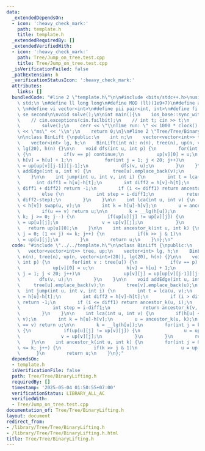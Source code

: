 ```yaml
---
data:
  _extendedDependsOn:
  - icon: ':heavy_check_mark:'
    path: template.h
    title: template.h
  _extendedRequiredBy: []
  _extendedVerifiedWith:
  - icon: ':heavy_check_mark:'
    path: Tree/Jump_on_tree.test.cpp
    title: Tree/Jump_on_tree.test.cpp
  _isVerificationFailed: false
  _pathExtension: h
  _verificationStatusIcon: ':heavy_check_mark:'
  attributes:
    links: []
  bundledCode: "#line 2 \"template.h\"\n\n#include <bits/stdc++.h>\nusing namespace\
    \ std;\n \n#define ll long long\n#define MOD (ll)(1e9+7)\n#define all(x) (x).begin(),(x).end()\n\
    \ \n#define vi vector<int>\n#define pii pair<int, int>\n#define fi first\n#define\
    \ se second\n\nvoid solve();\n\nint main(){\n    ios_base::sync_with_stdio(false);cin.tie(NULL);\n\
    \    // cin.exceptions(cin.failbit);\n    // int t; cin >> t;\n    // while(t--)\n\
    \        solve();\n    cerr << \"\\nTime run: \" << 1000 * clock() / CLOCKS_PER_SEC\
    \ << \"ms\" << '\\n';\n    return 0;\n}\n#line 2 \"Tree/Tree/BinaryLifting.h\"\
    \n\nclass BinLift {\npublic:\n    int n;\n    vector<vector<int>> tree, up;\n\
    \    vector<int> lg, h;\n    BinLift(int n): n(n), tree(n), up(n, vector<int>(20)),\
    \ lg(20), h(n) {}\n\n    void dfs(int u, int p) {\n        for(int v : tree[u])\
    \ {\n            if(v == p) continue;\n            up[v][0] = u;\n           \
    \ h[v] = h[u] + 1;\n            for(int j = 1; j < 20; j++)\n                up[v][j]\
    \ = up[up[v][j-1]][j-1];\n            dfs(v, u);\n        }\n    }\n\n    void\
    \ addEdge(int u, int v) {\n        tree[u].emplace_back(v);\n        tree[v].emplace_back(u);\n\
    \    }\n\n    int jump(int u, int v, int i) {\n        int t = lca(u, v);\n  \
    \      int diff1 = h[u]-h[t];\n        int diff2 = h[v]-h[t];\n        if (i >\
    \ diff1 + diff2) return -1;\n        if (i <= diff1) return ancestor_k(u, i);\n\
    \        else {\n            int step = i-diff1;\n            return ancestor_k(v,\
    \ diff2-step);\n        }\n    }\n\n    int lca(int u, int v) {\n        if(h[u]\
    \ < h[v]) swap(u, v);\n        int k = h[u]-h[v];\n        u = ancestor_k(u, k);\n\
    \        if(u == v) return u;\n\n        k = __lg(h[u]);\n        for(int j =\
    \ k; j >= 0; j--) {\n            if(up[u][j] != up[v][j]) {\n                u\
    \ = up[u][j];\n                v = up[v][j];\n            }\n        }\n     \
    \   return up[u][0];\n    }\n\n    int ancestor_k(int u, int k) {\n        for(int\
    \ j = 0; (1 << j) <= k; j++) {\n            if(k >> j & 1)\n                u\
    \ = up[u][j];\n        }\n        return u;\n    }\n};\n"
  code: "#include \"../../template.h\"\n\nclass BinLift {\npublic:\n    int n;\n \
    \   vector<vector<int>> tree, up;\n    vector<int> lg, h;\n    BinLift(int n):\
    \ n(n), tree(n), up(n, vector<int>(20)), lg(20), h(n) {}\n\n    void dfs(int u,\
    \ int p) {\n        for(int v : tree[u]) {\n            if(v == p) continue;\n\
    \            up[v][0] = u;\n            h[v] = h[u] + 1;\n            for(int\
    \ j = 1; j < 20; j++)\n                up[v][j] = up[up[v][j-1]][j-1];\n     \
    \       dfs(v, u);\n        }\n    }\n\n    void addEdge(int u, int v) {\n   \
    \     tree[u].emplace_back(v);\n        tree[v].emplace_back(u);\n    }\n\n  \
    \  int jump(int u, int v, int i) {\n        int t = lca(u, v);\n        int diff1\
    \ = h[u]-h[t];\n        int diff2 = h[v]-h[t];\n        if (i > diff1 + diff2)\
    \ return -1;\n        if (i <= diff1) return ancestor_k(u, i);\n        else {\n\
    \            int step = i-diff1;\n            return ancestor_k(v, diff2-step);\n\
    \        }\n    }\n\n    int lca(int u, int v) {\n        if(h[u] < h[v]) swap(u,\
    \ v);\n        int k = h[u]-h[v];\n        u = ancestor_k(u, k);\n        if(u\
    \ == v) return u;\n\n        k = __lg(h[u]);\n        for(int j = k; j >= 0; j--)\
    \ {\n            if(up[u][j] != up[v][j]) {\n                u = up[u][j];\n \
    \               v = up[v][j];\n            }\n        }\n        return up[u][0];\n\
    \    }\n\n    int ancestor_k(int u, int k) {\n        for(int j = 0; (1 << j)\
    \ <= k; j++) {\n            if(k >> j & 1)\n                u = up[u][j];\n  \
    \      }\n        return u;\n    }\n};"
  dependsOn:
  - template.h
  isVerificationFile: false
  path: Tree/Tree/BinaryLifting.h
  requiredBy: []
  timestamp: '2025-05-04 01:50:55+07:00'
  verificationStatus: LIBRARY_ALL_AC
  verifiedWith:
  - Tree/Jump_on_tree.test.cpp
documentation_of: Tree/Tree/BinaryLifting.h
layout: document
redirect_from:
- /library/Tree/Tree/BinaryLifting.h
- /library/Tree/Tree/BinaryLifting.h.html
title: Tree/Tree/BinaryLifting.h
---
```

